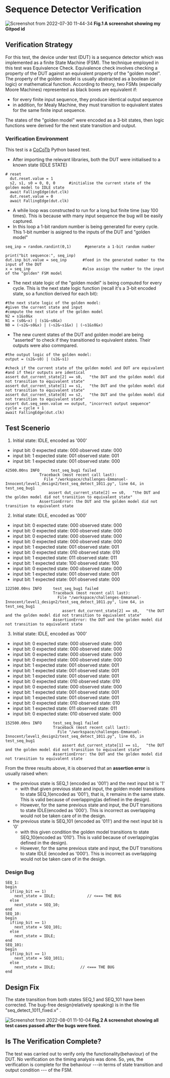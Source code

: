 # Sequence Detector Verification

![Screenshot from 2022-07-30 11-44-34](https://user-images.githubusercontent.com/41594627/182002996-7ace628d-8bdd-4560-8181-6833fb666db4.png)
**Fig.1 A screenshot showing my Gitpod id**

## Verification Strategy
For this test, the device under test (DUT) is a sequence detector which was implemented as a finite State Machine (FSM). The technique employed in this test was Equivalence Check. Equivalence check involves checking a property of the DUT against an equivalent property of the "golden model". The property of the golden model is usually abstracted as a boolean (or logic) or mathematical function.
According to theory, two FSMs (especially Moore Machines) represented as black boxes are equivalent if:
- for every finite input sequence, they produce identical output sequence
- in addition, for Mealy Machine, they must transition to equivalent states for the same finite input sequence.

The states of the "golden model" were encoded as a 3-bit states, then logic functions were derived for the next state transition and output.

### Verification Environment
This test is a [CoCoTb](https://www.cocotb.org/) Python based test.

- After importing the relevant libraries, both the DUT were initialised to a known state (IDLE STATE)

```
# reset
  dut.reset.value = 1
  s2, s1, s0 = 0, 0, 0      #initialise the current state of the golden model to IDLE state
  await FallingEdge(dut.clk)  
  dut.reset.value = 0
  await FallingEdge(dut.clk)
```

-  A while loop was constructed to run for a long but finite time (say 100 times). This is because with many input sequence the bug will be easily captured.
- In this loop a 1-bit random number is being generated for every cycle. This 1-bit number is asigned to the inputs of the DUT and "golden model"

```
seq_inp = random.randint(0,1)      #generate a 1-bit random number
        
print("bit sequence:", seq_inp)
dut.inp_bit.value = seq_inp       #feed in the generated number to the input of the DUT
x = seq_inp                       #also assign the number to the input of the "golden" FSM model
```

- The next state logic of the "golden model" is being computed for every cycle. This is the next state logic function (recall it's a 3-bit encoded state, so a function derived for each bit):


```
#the next state logic of the golden model:
#given the current state and input
#compute the next state of the golden model
N2 = s1&s0&x
N1 = (s0&~x) | (s1&~s0&x)
N0 = (~s2&~s0&x) | (~s2&~s1&x) | (~s1&s0&x)
```

- The new curent states of the DUT and golden model are being "asserted" to check if they transitioned to equivalent states. Their outputs were also commpared.

```
#the output logic of the golden model:
output = (s2&~s0) | (s2&~s1)

#check if the current state of the golden model and DUT are equivalent
#and if their outputs are identical
assert dut_current_state[2] == s0,   "the DUT and the golden model did not transition to equivalent state"
assert dut_current_state[1] == s1,   "the DUT and the golden model did not transition to equivalent state"
assert dut_current_state[0] == s2,   "the DUT and the golden model did not transition to equivalent state"
assert dut.seq_seen.value == output, "incorrect output sequence"
cycle = cycle + 1 
await FallingEdge(dut.clk)
```

## Test Scenerio
1. Initial state: IDLE, encoded as '000'
- input bit: 0   expected state: 000  observed state: 000
- input bit: 1   expected state: 001  observed state: 001
- input bit: 1   expected state: 001 observed state:  000
```
42500.00ns INFO     test_seq_bug1 failed
               Traceback (most recent call last):
                 File "/workspace/challenges-Emmanuel-Innocent/level1_design2/test_seq_detect_1011.py", line 64, in test_seq_bug1
                   assert dut_current_state[2] == s0,   "the DUT and the golden model did not transition to equivalent state"
               AssertionError: the DUT and the golden model did not transition to equivalent state
```

2. Initial state: IDLE, encoded as '000'
- input bit: 0   expected state: 000  observed state: 000
- input bit: 0   expected state: 000  observed state: 000
- input bit: 0   expected state: 000  observed state: 000
- input bit: 0   expected state: 000  observed state: 000
- input bit: 1   expected state: 001  observed state: 001
- input bit: 0   expected state: 010  observed state: 010
- input bit: 1   expected state: 011  observed state: 011
- input bit: 1   expected state: 100  observed state: 100
- input bit: 0   expected state: 000  observed state: 000
- input bit: 1   expected state: 001  observed state: 001
- input bit: 1   expected state: 001  observed state: 000

```
122500.00ns INFO     test_seq_bug1 failed
                     Traceback (most recent call last):
                       File "/workspace/challenges-Emmanuel-Innocent/level1_design2/test_seq_detect_1011.py", line 64, in test_seq_bug1
                         assert dut_current_state[2] == s0,   "the DUT and the golden model did not transition to equivalent state"
                     AssertionError: the DUT and the golden model did not transition to equivalent state
```

3. Initial state: IDLE, encoded as '000'
- input bit: 0   expected state: 000  observed state: 000
- input bit: 0   expected state: 000  observed state: 000
- input bit: 0   expected state: 000  observed state: 000
- input bit: 0   expected state: 000  observed state: 000
- input bit: 1   expected state: 001  observed state: 001
- input bit: 1   expected state: 001  observed state: 001
- input bit: 1   expected state: 001  observed state: 001
- input bit: 0   expected state: 010  observed state: 010
- input bit: 0   expected state: 000  observed state: 000
- input bit: 1   expected state: 001  observed state: 001
- input bit: 1   expected state: 001  observed state: 001
- input bit: 0   expected state: 010  observed state: 010
- input bit: 1   expected state: 011  observed state: 011
- input bit: 0   expected state: 010  observed state: 000

```
152500.00ns INFO     test_seq_bug1 failed
                     Traceback (most recent call last):
                       File "/workspace/challenges-Emmanuel-Innocent/level1_design2/test_seq_detect_1011.py", line 65, in test_seq_bug1
                         assert dut_current_state[1] == s1,   "the DUT and the golden model did not transition to equivalent state"
                     AssertionError: the DUT and the golden model did not transition to equivalent state
```
From the three results above, it is observed that an **assertion error** is usually raised when:
- the previous state is SEQ_1 (encoded as '001') and the next input bit is '1'
   - with that given previous state and input, the golden model transitions to state SEQ_1(encoded as '001'), that is, it remains in the same state. This is valid because of overlapping(as defined in the design).
   - However, for the same previous state and input, the DUT transitions to state IDLE(encoded as '000'). This is incorrect as overlapping would not be taken care of in the design.
- the previous state is SEQ_101 (encoded as '011') and the next input bit is '0'
  - with this given condition the golden model transitions to state SEQ_10(encoded as '010'). This is valid because of overlapping(as defined in the design).
   - However, for the same previous state and input, the DUT transitions to state IDLE (encoded as '000'). This is incorrect as overlapping would not be taken care of in the design.
   
 

### Design Bug
```
SEQ_1:
begin
  if(inp_bit == 1)
    next_state = IDLE;              // <=== THE BUG
  else
    next_state = SEQ_10;
end
SEQ_10:
begin
  if(inp_bit == 1)
    next_state = SEQ_101;
  else
    next_state = IDLE;
end
SEQ_101:
begin
  if(inp_bit == 1)
    next_state = SEQ_1011;
  else
    next_state = IDLE;           // <=== THE BUG
end
```

## Design Fix
The state transition from both states SEQ_1 and SEQ_101 have been corrected. The bug-free design(relatively speaking) is in the file "seq_detect_1011_fixed.v" .


![Screenshot from 2022-08-01 11-10-04](https://user-images.githubusercontent.com/41594627/182133102-f7e03eb6-548a-4415-8685-25389ce92e23.png)
**Fig.2 A screenshot showing all test cases passed after the bugs were fixed.**





## Is The Verification Complete?
The test was carried out to verify only the functionality(behaviour) of the DUT. No verification on the timing analysis was done.
So, yes, the verification is complete for the behaviour ---in terms of state transition and output condition --- of the FSM.
